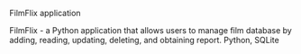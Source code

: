FilmFlix application

FilmFlix - a Python application that allows users to manage film database by adding, reading, updating, deleting, and obtaining report.
Python, SQLite

